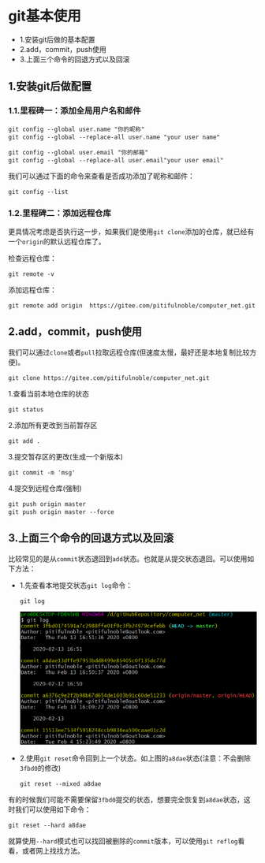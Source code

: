 # git基本使用

- 1.安装git后做的基本配置
- 2.add，commit，push使用
- 3.上面三个命令的回退方式以及回滚



## 1.安装git后做配置

### 1.1.里程碑一：添加全局用户名和邮件

```shell
git config --global user.name "你的昵称"
git config --global --replace-all user.name "your user name"
```

```shell
git config --global user.email "你的邮箱"
git config --global --replace-all user.email"your user email"
```

我们可以通过下面的命令来查看是否成功添加了昵称和邮件：

```shell
git config --list
```

### 1.2.里程碑二：添加远程仓库

更具情况考虑是否执行这一步，如果我们是使用``git clone``添加的仓库，就已经有一个``origin``的默认远程仓库了。

检查远程仓库：

```shell
git remote -v
```

添加远程仓库：

```shell
git remote add origin  https://gitee.com/pitifulnoble/computer_net.git
```



## 2.add，commit，push使用

我们可以通过``clone``或者``pull``拉取远程仓库(但速度太慢，最好还是本地复制比较方便)。

```shell
git clone https://gitee.com/pitifulnoble/computer_net.git
```

1.查看当前本地仓库的状态

```shell
git status
```

2.添加所有更改到当前暂存区

```shell
git add .
```

3.提交暂存区的更改(生成一个新版本)

```shell
git commit -m 'msg'
```

4.提交到远程仓库(强制)

```shell
git push origin master
git push origin master --force
```



## 3.上面三个命令的回退方式以及回滚

比较常见的是从``commit``状态退回到``add``状态。也就是从提交状态退回。可以使用如下方法：

- 1.先查看本地提交状态``git log``命令：

  ```shell
  git log
  ```

  ![fail](img/1.1.PNG)

- 2.使用``git reset``命令回到上一个状态。如上图的``a8dae``状态(注意：不会删除``3fbd0``的修改)

  ```shell
  git reset --mixed a8dae
  ```

有的时候我们可能不需要保留``3fbd0``提交的状态，想要完全恢复到``a8dae``状态，这时我们可以使用如下命令：

```shell
git reset --hard a8dae
```

就算使用``--hard``模式也可以找回被删除的``commit``版本，可以使用``git reflog``看看，或者网上找找方法。
